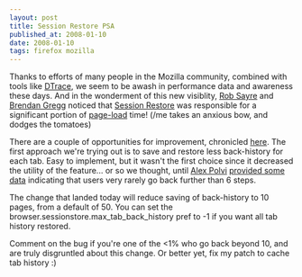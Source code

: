 ```yaml
---
layout: post
title: Session Restore PSA
published_at: 2008-01-10
date: 2008-01-10
tags: firefox mozilla
---
```


Thanks to efforts of many people in the Mozilla community, combined with tools like [DTrace](http://en.wikipedia.org/wiki/DTrace), we seem to be awash in performance data and awareness these days. And in the wonderment of this new visiblity, [Rob Sayre](http://blog.mozilla.com/rob-sayre/) and [Brendan Gregg](http://blogs.sun.com/brendan/) noticed that [Session Restore](http://wiki.mozilla.org/Session_Restore) was responsible for a significant portion of [page-load](http://wiki.mozilla.org/Performance:Tinderbox_Tests#Tp.2C_Tp2_and_the_Pageloader_extension:_Page_load_time) time! (/me takes an anxious bow, and dodges the tomatoes)

There are a couple of opportunities for improvement, chronicled [here](https://bugzilla.mozilla.org/show_bug.cgi?id=398807). The first approach we're trying out is to save and restore less back-history for each tab. Easy to implement, but it wasn't the first choice since it decreased the utility of the feature... or so we thought, until [Alex Polvi](http://blog.mozilla.com/metrics) [provided some data](https://bugzilla.mozilla.org/show_bug.cgi?id=398807#c45) indicating that users very rarely go back further than 6 steps.

The change that landed today will reduce saving of back-history to 10 pages, from a default of 50. You can set the browser.sessionstore.max_tab_back_history pref to -1 if you want all tab history restored.

Comment on the bug if you're one of the <1% who go back beyond 10, and are truly disgruntled about this change. Or better yet, fix my patch to cache tab history :)